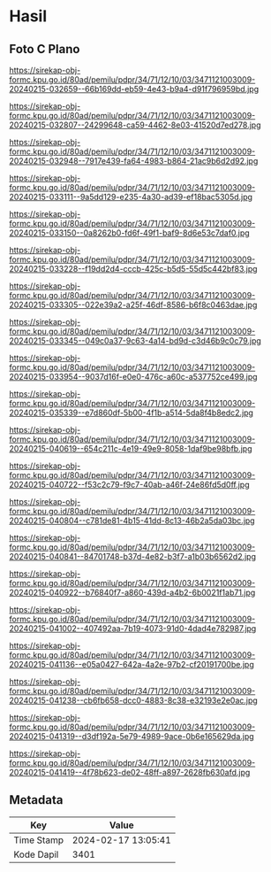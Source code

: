 # Hasil

## Foto C Plano

https://sirekap-obj-formc.kpu.go.id/80ad/pemilu/pdpr/34/71/12/10/03/3471121003009-20240215-032659--66b169dd-eb59-4e43-b9a4-d91f796959bd.jpg

https://sirekap-obj-formc.kpu.go.id/80ad/pemilu/pdpr/34/71/12/10/03/3471121003009-20240215-032807--24299648-ca59-4462-8e03-41520d7ed278.jpg

https://sirekap-obj-formc.kpu.go.id/80ad/pemilu/pdpr/34/71/12/10/03/3471121003009-20240215-032948--7917e439-fa64-4983-b864-21ac9b6d2d92.jpg

https://sirekap-obj-formc.kpu.go.id/80ad/pemilu/pdpr/34/71/12/10/03/3471121003009-20240215-033111--9a5dd129-e235-4a30-ad39-ef18bac5305d.jpg

https://sirekap-obj-formc.kpu.go.id/80ad/pemilu/pdpr/34/71/12/10/03/3471121003009-20240215-033150--0a8262b0-fd6f-49f1-baf9-8d6e53c7daf0.jpg

https://sirekap-obj-formc.kpu.go.id/80ad/pemilu/pdpr/34/71/12/10/03/3471121003009-20240215-033228--f19dd2d4-cccb-425c-b5d5-55d5c442bf83.jpg

https://sirekap-obj-formc.kpu.go.id/80ad/pemilu/pdpr/34/71/12/10/03/3471121003009-20240215-033305--022e39a2-a25f-46df-8586-b6f8c0463dae.jpg

https://sirekap-obj-formc.kpu.go.id/80ad/pemilu/pdpr/34/71/12/10/03/3471121003009-20240215-033345--049c0a37-9c63-4a14-bd9d-c3d46b9c0c79.jpg

https://sirekap-obj-formc.kpu.go.id/80ad/pemilu/pdpr/34/71/12/10/03/3471121003009-20240215-033954--9037d16f-e0e0-476c-a60c-a537752ce499.jpg

https://sirekap-obj-formc.kpu.go.id/80ad/pemilu/pdpr/34/71/12/10/03/3471121003009-20240215-035339--e7d860df-5b00-4f1b-a514-5da8f4b8edc2.jpg

https://sirekap-obj-formc.kpu.go.id/80ad/pemilu/pdpr/34/71/12/10/03/3471121003009-20240215-040619--654c211c-4e19-49e9-8058-1daf9be98bfb.jpg

https://sirekap-obj-formc.kpu.go.id/80ad/pemilu/pdpr/34/71/12/10/03/3471121003009-20240215-040722--f53c2c79-f9c7-40ab-a46f-24e86fd5d0ff.jpg

https://sirekap-obj-formc.kpu.go.id/80ad/pemilu/pdpr/34/71/12/10/03/3471121003009-20240215-040804--c781de81-4b15-41dd-8c13-46b2a5da03bc.jpg

https://sirekap-obj-formc.kpu.go.id/80ad/pemilu/pdpr/34/71/12/10/03/3471121003009-20240215-040841--84701748-b37d-4e82-b3f7-a1b03b6562d2.jpg

https://sirekap-obj-formc.kpu.go.id/80ad/pemilu/pdpr/34/71/12/10/03/3471121003009-20240215-040922--b76840f7-a860-439d-a4b2-6b0021f1ab71.jpg

https://sirekap-obj-formc.kpu.go.id/80ad/pemilu/pdpr/34/71/12/10/03/3471121003009-20240215-041002--407492aa-7b19-4073-91d0-4dad4e782987.jpg

https://sirekap-obj-formc.kpu.go.id/80ad/pemilu/pdpr/34/71/12/10/03/3471121003009-20240215-041136--e05a0427-642a-4a2e-97b2-cf20191700be.jpg

https://sirekap-obj-formc.kpu.go.id/80ad/pemilu/pdpr/34/71/12/10/03/3471121003009-20240215-041238--cb6fb658-dcc0-4883-8c38-e32193e2e0ac.jpg

https://sirekap-obj-formc.kpu.go.id/80ad/pemilu/pdpr/34/71/12/10/03/3471121003009-20240215-041319--d3df192a-5e79-4989-9ace-0b6e165629da.jpg

https://sirekap-obj-formc.kpu.go.id/80ad/pemilu/pdpr/34/71/12/10/03/3471121003009-20240215-041419--4f78b623-de02-48ff-a897-2628fb630afd.jpg


## Metadata

| Key        | Value               |
| ---------- | ------------------- |
| Time Stamp | 2024-02-17 13:05:41 |
| Kode Dapil | 3401                |




